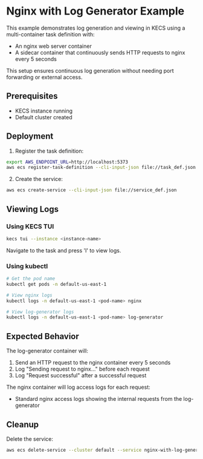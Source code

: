 # Nginx with Log Generator Example

This example demonstrates log generation and viewing in KECS using a multi-container task definition with:
- An nginx web server container
- A sidecar container that continuously sends HTTP requests to nginx every 5 seconds

This setup ensures continuous log generation without needing port forwarding or external access.

## Prerequisites
- KECS instance running
- Default cluster created

## Deployment

1. Register the task definition:
```bash
export AWS_ENDPOINT_URL=http://localhost:5373
aws ecs register-task-definition --cli-input-json file://task_def.json
```

2. Create the service:
```bash
aws ecs create-service --cli-input-json file://service_def.json
```

## Viewing Logs

### Using KECS TUI
```bash
kecs tui --instance <instance-name>
```
Navigate to the task and press 'l' to view logs.

### Using kubectl
```bash
# Get the pod name
kubectl get pods -n default-us-east-1

# View nginx logs
kubectl logs -n default-us-east-1 <pod-name> nginx

# View log-generator logs
kubectl logs -n default-us-east-1 <pod-name> log-generator
```

## Expected Behavior

The log-generator container will:
1. Send an HTTP request to the nginx container every 5 seconds
2. Log "Sending request to nginx..." before each request
3. Log "Request successful" after a successful request

The nginx container will log access logs for each request:
- Standard nginx access logs showing the internal requests from the log-generator

## Cleanup

Delete the service:
```bash
aws ecs delete-service --cluster default --service nginx-with-log-generator --force
```